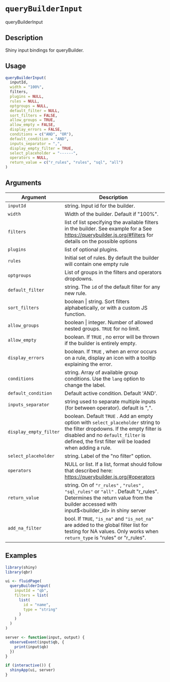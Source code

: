 # `queryBuilderInput`

queryBuilderInput


## Description

Shiny input bindings for queryBuilder.


## Usage

```r
queryBuilderInput(
  inputId,
  width = "100%",
  filters,
  plugins = NULL,
  rules = NULL,
  optgroups = NULL,
  default_filter = NULL,
  sort_filters = FALSE,
  allow_groups = TRUE,
  allow_empty = FALSE,
  display_errors = FALSE,
  conditions = c("AND", "OR"),
  default_condition = "AND",
  inputs_separator = ",",
  display_empty_filter = TRUE,
  select_placeholder = "------",
  operators = NULL,
  return_value = c("r_rules", "rules", "sql", "all")
)
```


## Arguments

Argument      |Description
------------- |----------------
`inputId`     |     string. Input id for the builder.
`width`     |     Width of the builder. Default if "100%".
`filters`     |     list of list specifying the available filters in the builder. See example for a See https://querybuilder.js.org/#filters for details on the possible options
`plugins`     |     list of optional plugins.
`rules`     |     Initial set of rules. By default the builder will contain one empty rule
`optgroups`     |     List of groups in the filters and operators dropdowns.
`default_filter`     |     string. The `id` of the default filter for any new rule.
`sort_filters`     |     boolean \| string. Sort filters alphabetically, or with a custom JS function.
`allow_groups`     |     boolean \| integer. Number of allowed nested groups. `TRUE` for no limit.
`allow_empty`     |     boolean. If `TRUE` , no error will be thrown if the builder is entirely empty.
`display_errors`     |     boolean. If `TRUE` , when an error occurs on a rule, display an icon with a tooltip explaining the error.
`conditions`     |     string. Array of available group conditions. Use the `lang` option to change the label.
`default_condition`     |     Default active condition. Default 'AND'.
`inputs_separator`     |     string used to separate multiple inputs (for between operator). default is ",".
`display_empty_filter`     |     boolean. Default `TRUE` . Add an empty option with `select_placeholder` string to the filter dropdowns. If the empty filter is disabled and no `default_filter`  is defined, the first filter will be loaded when adding a rule.
`select_placeholder`     |     string. Label of the "no filter" option.
`operators`     |     NULL or list. If a list, format should follow that described here: https://querybuilder.js.org/#operators
`return_value`     |     string. On of `"r_rules"` , `"rules"` , `"sql_rules"`  or `"all"` . Default "r_rules". Determines the return value from the builder accessed with input$<builder_id> in shiny server
`add_na_filter`      |     bool. If `TRUE`, `"is_na"` and `"is_not_na"` are added to the global filter list for testing for NA values. Only works when `return_type` is "rules" or "r_rules".


## Examples

```r
library(shiny)
library(qbr)

ui <- fluidPage(
  queryBuilderInput(
    inputId = "qb",
    filters = list(
      list(
        id = "name",
        type = "string"
      )
    )
  )
)

server <- function(input, output) {
  observeEvent(input$qb, {
    print(input$qb)
  })
}

if (interactive()) {
  shinyApp(ui, server)
}
```


